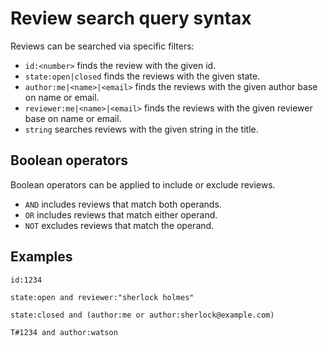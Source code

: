 # Review search query syntax

Reviews can be searched via specific filters:

- `id:<number>` finds the review with the given id.
- `state:open|closed` finds the reviews with the given state.
- `author:me|<name>|<email>` finds the reviews with the given author base on name or email.
- `reviewer:me|<name>|<email>` finds the reviews with the given reviewer base on name or email.
- `string` searches reviews with the given string in the title.

## Boolean operators

Boolean operators can be applied to include or exclude reviews.

- `AND` includes reviews that match both operands.
- `OR` includes reviews that match either operand.
- `NOT` excludes reviews that match the operand.

## Examples

```text
id:1234
```
```text
state:open and reviewer:"sherlock holmes"
```
```text
state:closed and (author:me or author:sherlock@example.com)
```
```text
T#1234 and author:watson
```

